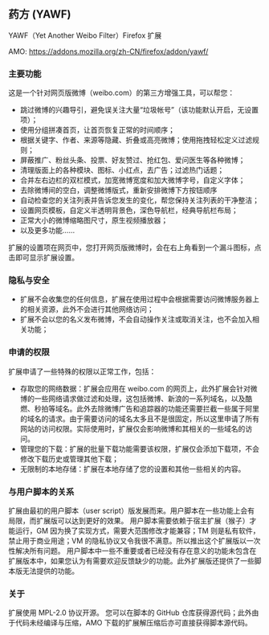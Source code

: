 ## 药方 (YAWF)

YAWF（Yet Another Weibo Filter）Firefox 扩展

AMO: https://addons.mozilla.org/zh-CN/firefox/addon/yawf/

### 主要功能

这是一个针对网页版微博（weibo.com）的第三方增强工具，可以帮您：

* 跳过微博的兴趣导引，避免误关注大量“垃圾帐号”（该功能默认开启，无设置项）；
* 使用分组拼凑首页，让首页恢复正常的时间顺序；
* 根据关键字、作者、来源等隐藏、折叠或高亮微博；使用拖拽轻松定义过滤规则；
* 屏蔽推广、粉丝头条、投票、好友赞过、抢红包、爱问医生等各种微博；
* 清理版面上的各种模块、图标、小红点，去广告；过滤热门话题；
* 合并左右边栏的双栏模式，加宽微博宽度和加大微博字号，自定义字体；
* 去除微博间的空白，调整微博版式，重新安排微博下方按钮顺序
* 自动检查您的关注列表并告诉您发生的变化，帮您保持关注列表的干净整洁；
* 设置网页模板，自定义半透明背景色，深色导航栏，经典导航栏布局；
* 正常大小的微博缩略图尺寸，原生视频播放器；
* 以及更多功能……

扩展的设置项在网页中，您打开网页版微博时，会在右上角看到一个漏斗图标，点击即可显示扩展设置。

### 隐私与安全

* 扩展不会收集您的任何信息，扩展在使用过程中会根据需要访问微博服务器上的相关资源，此外不会进行其他网络访问；
* 扩展不会以您的名义发布微博，不会自动操作关注或取消关注，也不会加入相关功能；


### 申请的权限

扩展申请了一些特殊的权限以正常工作，包括：

* 存取您的网络数据：扩展会应用在 weibo.com 的网页上，此外扩展会针对微博的一些网络请求做过滤和处理，这包括微博、新浪的一系列域名，以及酷燃、秒拍等域名。此外去除微博广告和追踪器的功能还需要拦截一些属于阿里的域名的请求。由于需要访问的域名太多且不是很固定，所以这里申请了所有网站的访问权限。实际使用时，扩展仅会影响微博和其相关的一些域名的访问。
* 管理您的下载：扩展的批量下载功能需要该权限，扩展仅会添加下载项，不会修改下载历史或管理其他下载；
* 无限制的本地存储：扩展在本地存储了您的设置和其他一些相关的内容。

### 与用户脚本的关系

扩展由最初的用户脚本（user script）版发展而来。用户脚本在一些功能上会有局限，而扩展版可以达到更好的效果。
用户脚本需要依赖于宿主扩展（猴子）才能运行，GM 因为换了实现方式，需要大范围修改才能兼容；TM 则是私有软件，禁止用于商业用途；VM 的隐私协议又令我很不满意。所以推出这个扩展版以一次性解决所有问题。
用户脚本中一些不重要或者已经没有存在意义的功能未包含在扩展版本中，如果您认为有需要欢迎反馈缺少的功能。此外扩展版还提供了一些脚本版无法提供的功能。

### 关于

扩展使用 MPL-2.0 协议开源。
您可以在脚本的 GitHub 仓库获得源代码；此外由于代码未经编译与压缩，AMO 下载的扩展解压缩后亦可直接获得脚本源代码。


